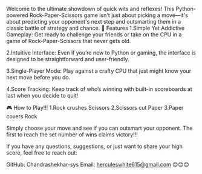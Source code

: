 Welcome to the ultimate showdown of quick wits and reflexes! This Python-powered Rock-Paper-Scissors game isn't just about picking a move—it's about predicting your opponent's next step and outsmarting them in a classic battle of strategy and chance.
🌟 Features
1.Simple Yet Addictive Gameplay: Get ready to challenge your friends or take on the CPU in a game of Rock-Paper-Scissors that never gets old.

2.Intuitive Interface: Even if you’re new to Python or gaming, the interface is designed to be straightforward and user-friendly.

3.Single-Player Mode: Play against a crafty CPU that just might know your next move before you do.

4.Score Tracking: Keep track of who’s winning with built-in scoreboards at last when you decide to quit!

🎮 How to Play!!!
1.Rock crushes Scissors
2.Scissors cut Paper
3.Paper covers Rock

Simply choose your move and see if you can outsmart your opponent. The first to reach the set number of wins claims victory!!!


If you have any questions, suggestions, or just want to share your high score, feel free to reach out:

GitHub: Chandrashekhar-sys
Email: herculeswhite615@gmail.com
😊😊😊

